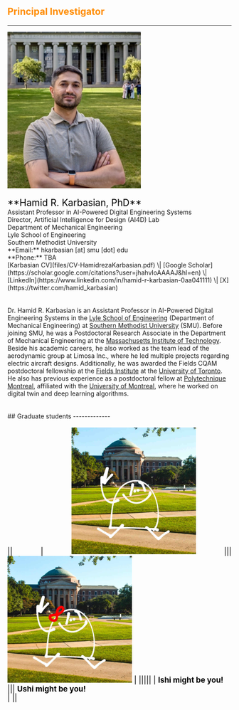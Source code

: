 <style>H1{color:Blue;}</style>
<style>H2{color:DarkOrange;}</style>
<style>H3{color:DarkOrange;}</style>
<style>p{color:Black;text-align: justify; font-size: 17px;}</style>


## Principal Investigator
-------------
<img src="/img/hamid.jpg" alt="drawing" width="300"/>
<br>
<br>
<span style="color:black; font-size:1.5em">**Hamid R. Karbasian, PhD**</span><br> Assistant Professor in AI-Powered Digital Engineering Systems <br> Director, Artificial Intelligence for Design (AI4D) Lab <br> Department of Mechanical Engineering <br> Lyle School of Engineering <br> Southern Methodist University <br> **Email:** hkarbasian [at] smu [dot] edu <br> **Phone:** TBA <br>
[Karbasian CV](files/CV-HamidrezaKarbasian.pdf) \| [Google Scholar](https://scholar.google.com/citations?user=jhahvIoAAAAJ&hl=en) \| [LinkedIn](https://www.linkedin.com/in/hamid-r-karbasian-0aa041111) \| [X](https://twitter.com/hamid_karbasian) 
<br>
<br>
<br>
Dr. Hamid R. Karbasian is an Assistant Professor in AI-Powered Digital Engineering Systems in the <a href="https://www.smu.edu/lyle">Lyle School of Engineering</a> (Department of Mechanical Engineering) at <a href="https://www.smu.edu/">Southern Methodist University</a> (SMU). Before joining SMU, he was a Postdoctoral Research Associate in the Department of Mechanical Engineering at the <a href="https://www.mit.edu/">Massachusetts Institute of Technology</a>. Beside his academic careers, he also worked as the team lead of the aerodynamic group at Limosa Inc., where he led multiple projects regarding electric aircraft designs. Additionally, he was awarded the Fields CQAM postdoctoral fellowship at the <a href="http://www.fields.utoronto.ca/">Fields Institute</a> at the <a href="https://www.utoronto.ca/">University of Toronto</a>. He also has previous experience as a postdoctoral fellow at <a href="https://www.polymtl.ca/">Polytechnique Montreal</a>, affiliated with the <a href="https://www.umontreal.ca/en/">University of Montreal</a>, where he worked on digital twin and deep learning algorithms.
<br>
<br>
<br>
## Graduate students
-------------

||
| <img src="/img/ishi.jpg" alt="drawing" width="280"/>  ||| <img src="/img/ushi.jpg" alt="drawing" width="280"/> |
|||||
| **Ishi might be you!** <br> []() ||| **Ushi might be you!** <br> []() |
||



